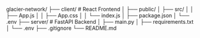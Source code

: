 glacier-network/
├── client/                 # React Frontend
│   ├── public/
│   ├── src/
│   │   ├── App.js
│   │   ├── App.css
│   │   └── index.js
│   ├── package.json
│   └── .env
├── server/                 # FastAPI Backend
│   ├── main.py
│   ├── requirements.txt
│   └── .env
├── .gitignore
└── README.md